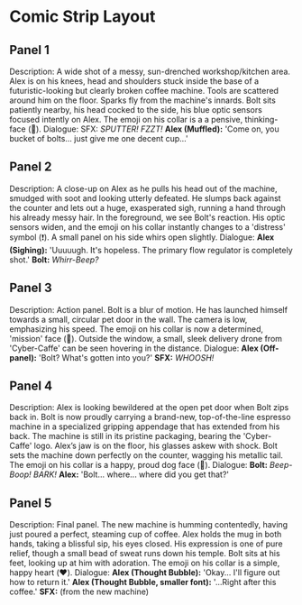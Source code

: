 # Comic Strip Layout

## Panel 1
Description: A wide shot of a messy, sun-drenched workshop/kitchen area. Alex is on his knees, head and shoulders stuck inside the base of a futuristic-looking but clearly broken coffee machine. Tools are scattered around him on the floor. Sparks fly from the machine's innards. Bolt sits patiently nearby, his head cocked to the side, his blue optic sensors focused intently on Alex. The emoji on his collar is a a pensive, thinking-face (🤔).
Dialogue: SFX: *SPUTTER! FZZT!*
**Alex (Muffled):** 'Come on, you bucket of bolts... just give me one decent cup...'

## Panel 2
Description: A close-up on Alex as he pulls his head out of the machine, smudged with soot and looking utterly defeated. He slumps back against the counter and lets out a huge, exasperated sigh, running a hand through his already messy hair. In the foreground, we see Bolt's reaction. His optic sensors widen, and the emoji on his collar instantly changes to a 'distress' symbol (❗). A small panel on his side whirs open slightly.
Dialogue: **Alex (Sighing):** 'Uuuuugh. It's hopeless. The primary flow regulator is completely shot.'
**Bolt:** *Whirr-Beep?*

## Panel 3
Description: Action panel. Bolt is a blur of motion. He has launched himself towards a small, circular pet door in the wall. The camera is low, emphasizing his speed. The emoji on his collar is now a determined, 'mission' face (🎯). Outside the window, a small, sleek delivery drone from 'Cyber-Caffe' can be seen hovering in the distance.
Dialogue: **Alex (Off-panel):** 'Bolt? What's gotten into you?'
**SFX:** *WHOOSH!*

## Panel 4
Description: Alex is looking bewildered at the open pet door when Bolt zips back in. Bolt is now proudly carrying a brand-new, top-of-the-line espresso machine in a specialized gripping appendage that has extended from his back. The machine is still in its pristine packaging, bearing the 'Cyber-Caffe' logo. Alex’s jaw is on the floor, his glasses askew with shock. Bolt sets the machine down perfectly on the counter, wagging his metallic tail. The emoji on his collar is a happy, proud dog face (🐶).
Dialogue: **Bolt:** *Beep-Boop! BARK!*
**Alex:** 'Bolt... where... where did you get that?'

## Panel 5
Description: Final panel. The new machine is humming contentedly, having just poured a perfect, steaming cup of coffee. Alex holds the mug in both hands, taking a blissful sip, his eyes closed. His expression is one of pure relief, though a small bead of sweat runs down his temple. Bolt sits at his feet, looking up at him with adoration. The emoji on his collar is a simple, happy heart (❤️).
Dialogue: **Alex (Thought Bubble):** 'Okay... I'll figure out how to return it.'
**Alex (Thought Bubble, smaller font):** '...Right after this coffee.'
**SFX:** *<Huuuuuummm>* (from the new machine)